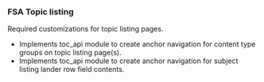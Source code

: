### FSA Topic listing

Required customizations for topic listing pages.

* Implements toc_api module to create anchor navigation for content type groups on topic listing page(s).
* Implements toc_api module to create anchor navigation for subject listing lander row field contents.
